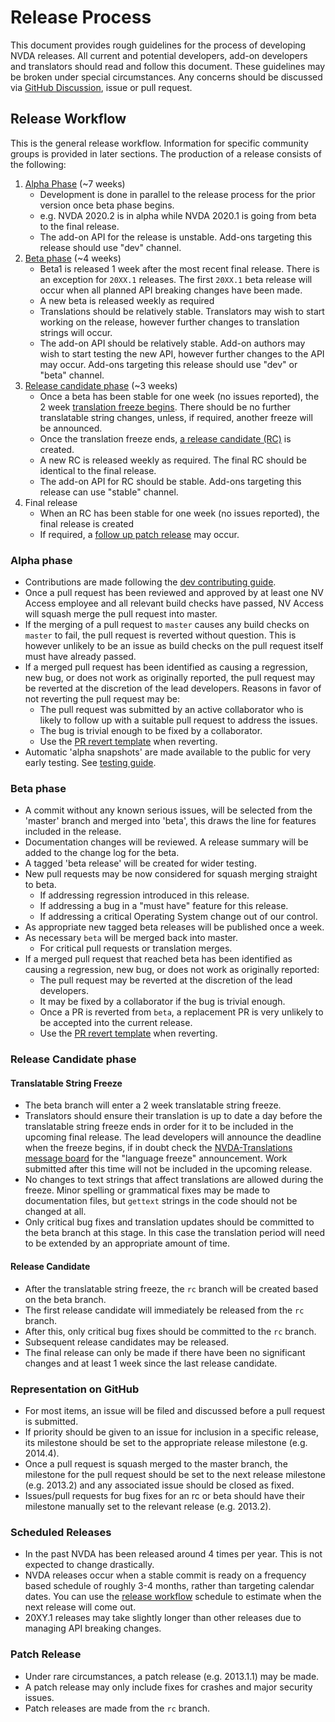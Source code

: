 # Release Process

This document provides rough guidelines for the process of developing NVDA releases.
All current and potential developers, add-on developers and translators should read and follow this document.
These guidelines may be broken under special circumstances.
Any concerns should be discussed via [GitHub Discussion](https://github.com/nvaccess/nvda/discussions), issue or pull request.

## Release Workflow

This is the general release workflow.
Information for specific community groups is provided in later sections.
The production of a release consists of the following:

1. [Alpha Phase](#alpha-phase) (~7 weeks)
   * Development is done in parallel to the release process for the prior version once beta phase begins.
   * e.g. NVDA 2020.2 is in alpha while NVDA 2020.1 is going from beta to the final release.
   * The add-on API for the release is unstable.
   Add-ons targeting this release should use "dev" channel.
1. [Beta phase](#beta-phase) (~4 weeks)
    * Beta1 is released 1 week after the most recent final release.
    There is an exception for `20XX.1` releases.
    The first `20XX.1` beta release will occur when all planned API breaking changes have been made.
    * A new beta is released weekly as required
    * Translations should be relatively stable.
    Translators may wish to start working on the release, however further changes to translation strings will occur.
    * The add-on API should be relatively stable.
    Add-on authors may wish to start testing the new API, however further changes to the API may occur.
    Add-ons targeting this release should use "dev" or "beta" channel.
1. [Release candidate phase](#Release-Candidate-phase) (~3 weeks)
    * Once a beta has been stable for one week (no issues reported), the 2 week [translation freeze begins](#translatable-string-freeze).
    There should be no further translatable string changes, unless, if required, another freeze will be announced.
    * Once the translation freeze ends, [a release candidate (RC)](#release-candidate) is created.
    * A new RC is released weekly as required.
    The final RC should be identical to the final release.
    * The add-on API for RC should be stable.
    Add-ons targeting this release can use "stable" channel.
1. Final release
    * When an RC has been stable for one week (no issues reported), the final release is created
    * If required, a [follow up patch release](#patch-release) may occur.

### Alpha phase

* Contributions are made following the [dev contributing guide](../dev/contributing.md).
* Once a pull request has been reviewed and approved by at least one NV Access employee and all relevant build checks have passed, NV Access will squash merge the pull request into master.
* If the merging of a pull request to `master` causes any build checks on `master` to fail, the pull request is reverted without question.
This is however unlikely to be an issue as build checks on the pull request itself must have already passed.
* If a merged pull request has been identified as causing a regression, new bug, or does not work as originally reported, the pull request may be reverted at the discretion of the lead developers.
Reasons in favor of not reverting the pull request may be:
  * The pull request was submitted by an active collaborator who is likely to follow up with a suitable pull request to address the issues.
  * The bug is trivial enough to be fixed by a collaborator.
  * Use the [PR revert template](../../.github/PULL_REQUEST_TEMPLATE/revert.md) when reverting.
* Automatic 'alpha snapshots' are made available to the public for very early testing. See [testing guide](../testing/contributing.md).

### Beta phase

* A commit without any known serious issues, will be selected from the 'master' branch and merged into 'beta', this draws the line for features included in the release.
* Documentation changes will be reviewed. A release summary will be added to the change log for the beta.
* A tagged 'beta release' will be created for wider testing.
* New pull requests may be now considered for squash merging straight to beta.
  * If addressing regression introduced in this release.
  * If addressing a bug in a "must have" feature for this release.
  * If addressing a critical Operating System change out of our control.
* As appropriate new tagged beta releases will be published once a week.
* As necessary `beta` will be merged back into master.
  * For critical pull requests or translation merges.
* If a merged pull request that reached beta has been identified as causing a regression, new bug, or does not work as originally reported:
  * The pull request may be reverted at the discretion of the lead developers.
  * It may be fixed by a collaborator if the bug is trivial enough.
  * Once a PR is reverted from `beta`, a replacement PR is very unlikely to be accepted into the current release.
  * Use the [PR revert template](../../.github/PULL_REQUEST_TEMPLATE/revert.md) when reverting.

### Release Candidate phase

#### Translatable String Freeze

* The beta branch will enter a 2 week translatable string freeze.
* Translators should ensure their translation is up to date a day before the translatable string freeze ends in order for it to be included in the upcoming final release.
The lead developers will announce the deadline when the freeze begins, if in doubt check the [NVDA-Translations message board](https://groups.io/g/nvda-translations/) for the "language freeze" announcement.
Work submitted after this time will not be included in the upcoming release.
* No changes to text strings that affect translations are allowed during the freeze. Minor spelling or grammatical fixes may be made to documentation files, but `gettext` strings in the code should not be changed at all.
* Only critical bug fixes and translation updates should be committed to the beta branch at this stage.
In this case the translation period will need to be extended by an appropriate amount of time.

#### Release Candidate

* After the translatable string freeze, the `rc` branch will be created based on the beta branch.
* The first release candidate will immediately be released from the `rc` branch.
* After this, only critical bug fixes should be committed to the `rc` branch.
* Subsequent release candidates may be released.
* The final release can only be made if there have been no significant changes and at least 1 week since the last release candidate.

### Representation on GitHub

* For most items, an issue will be filed and discussed before a pull request is submitted.
* If priority should be given to an issue for inclusion in a specific release, its milestone should be set to the appropriate release milestone (e.g. 2014.4).
* Once a pull request is squash merged to the master branch, the milestone for the pull request should be set to the next release milestone (e.g. 2013.2) and any associated issue should be closed as fixed.
* Issues/pull requests for bug fixes for an rc or beta should have their milestone manually set to the relevant release (e.g. 2013.2).

### Scheduled Releases

* In the past NVDA has been released around 4 times per year.
This is not expected to change drastically.
* NVDA releases occur when a stable commit is ready on a frequency based schedule of roughly 3-4 months, rather than targeting calendar dates.
You can use the [release workflow](#release-workflow) schedule to estimate when the next release will come out.
* 20XY.1 releases may take slightly longer than other releases due to managing API breaking changes.

### Patch Release

* Under rare circumstances, a patch release (e.g. 2013.1.1) may be made.
* A patch release may only include fixes for crashes and major security issues.
* Patch releases are made from the `rc` branch.
